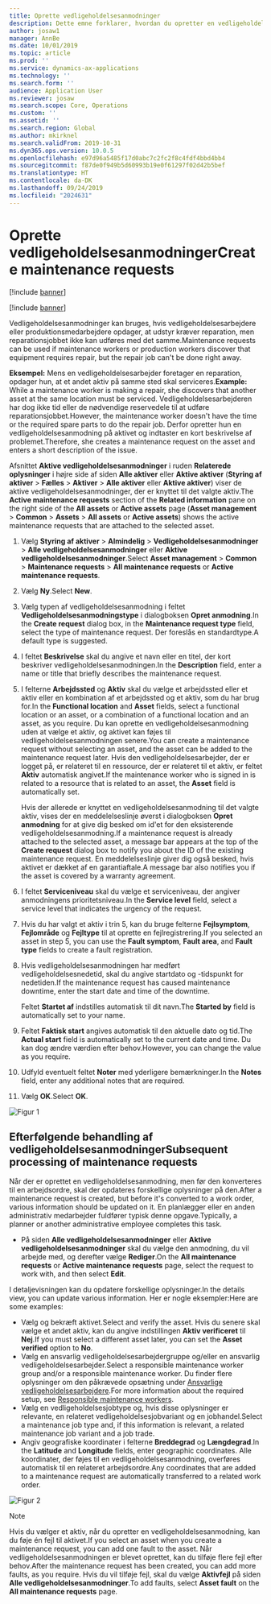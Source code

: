 ```yaml
---
title: Oprette vedligeholdelsesanmodninger
description: Dette emne forklarer, hvordan du opretter en vedligeholdelsesanmodning i Styring af aktiver.
author: josaw1
manager: AnnBe
ms.date: 10/01/2019
ms.topic: article
ms.prod: ''
ms.service: dynamics-ax-applications
ms.technology: ''
ms.search.form: ''
audience: Application User
ms.reviewer: josaw
ms.search.scope: Core, Operations
ms.custom: ''
ms.assetid: ''
ms.search.region: Global
ms.author: mkirknel
ms.search.validFrom: 2019-10-31
ms.dyn365.ops.version: 10.0.5
ms.openlocfilehash: e97d96a5485f17d0abc7c2fc2f8c4fdf4bbd4bb4
ms.sourcegitcommit: f87de0f949b5d60993b19e0f61297f02d42b5bef
ms.translationtype: HT
ms.contentlocale: da-DK
ms.lasthandoff: 09/24/2019
ms.locfileid: "2024631"
---
```

# <a name="create-maintenance-requests"></a><span data-ttu-id="18a69-103">Oprette vedligeholdelsesanmodninger</span><span class="sxs-lookup"><span data-stu-id="18a69-103">Create maintenance requests</span></span>

[!include [banner](../../includes/banner.md)]

[!include [banner](../../includes/preview-banner.md)]

<span data-ttu-id="18a69-104">Vedligeholdelsesanmodninger kan bruges, hvis vedligeholdelsesarbejdere eller produktionsmedarbejdere opdager, at udstyr kræver reparation, men reparationsjobbet ikke kan udføres med det samme.</span><span class="sxs-lookup"><span data-stu-id="18a69-104">Maintenance requests can be used if maintenance workers or production workers discover that equipment requires repair, but the repair job can't be done right away.</span></span>

<span data-ttu-id="18a69-105">**Eksempel:** Mens en vedligeholdelsesarbejder foretager en reparation, opdager hun, at et andet aktiv på samme sted skal serviceres.</span><span class="sxs-lookup"><span data-stu-id="18a69-105">**Example:** While a maintenance worker is making a repair, she discovers that another asset at the same location must be serviced.</span></span> <span data-ttu-id="18a69-106">Vedligeholdelsesarbejderen har dog ikke tid eller de nødvendige reservedele til at udføre reparationsjobbet.</span><span class="sxs-lookup"><span data-stu-id="18a69-106">However, the maintenance worker doesn't have the time or the required spare parts to do the repair job.</span></span> <span data-ttu-id="18a69-107">Derfor opretter hun en vedligeholdelsesanmodning på aktivet og indtaster en kort beskrivelse af problemet.</span><span class="sxs-lookup"><span data-stu-id="18a69-107">Therefore, she creates a maintenance request on the asset and enters a short description of the issue.</span></span>

<span data-ttu-id="18a69-108">Afsnittet **Aktive vedligeholdelsesanmodninger** i ruden **Relaterede oplysninger** i højre side af siden **Alle aktiver** eller **Aktive aktiver** (**Styring af aktiver** \> **Fælles** \> **Aktiver** \> **Alle aktiver** eller **Aktive aktiver**) viser de aktive vedligeholdelsesanmodninger, der er knyttet til det valgte aktiv.</span><span class="sxs-lookup"><span data-stu-id="18a69-108">The **Active maintenance requests** section of the **Related information** pane on the right side of the **All assets** or **Active assets** page (**Asset management** \> **Common** \> **Assets** \> **All assets** or **Active assets**) shows the active maintenance requests that are attached to the selected asset.</span></span>

1. <span data-ttu-id="18a69-109">Vælg **Styring af aktiver** \> **Almindelig** \> **Vedligeholdelsesanmodninger** \> **Alle vedligeholdelsesanmodninger** eller **Aktive vedligeholdelsesanmodninger**.</span><span class="sxs-lookup"><span data-stu-id="18a69-109">Select **Asset management** \> **Common** \> **Maintenance requests** \> **All maintenance requests** or **Active maintenance requests**.</span></span>
2. <span data-ttu-id="18a69-110">Vælg **Ny**.</span><span class="sxs-lookup"><span data-stu-id="18a69-110">Select **New**.</span></span>
3. <span data-ttu-id="18a69-111">Vælg typen af vedligeholdelsesanmodning i feltet **Vedligeholdelsesanmodningstype** i dialogboksen **Opret anmodning**.</span><span class="sxs-lookup"><span data-stu-id="18a69-111">In the **Create request** dialog box, in the **Maintenance request type** field, select the type of maintenance request.</span></span> <span data-ttu-id="18a69-112">Der foreslås en standardtype.</span><span class="sxs-lookup"><span data-stu-id="18a69-112">A default type is suggested.</span></span>
4. <span data-ttu-id="18a69-113">I feltet **Beskrivelse** skal du angive et navn eller en titel, der kort beskriver vedligeholdelsesanmodningen.</span><span class="sxs-lookup"><span data-stu-id="18a69-113">In the **Description** field, enter a name or title that briefly describes the maintenance request.</span></span>
5. <span data-ttu-id="18a69-114">I felterne **Arbejdssted** og **Aktiv** skal du vælge et arbejdssted eller et aktiv eller en kombination af et arbejdssted og et aktiv, som du har brug for.</span><span class="sxs-lookup"><span data-stu-id="18a69-114">In the **Functional location** and **Asset** fields, select a functional location or an asset, or a combination of a functional location and an asset, as you require.</span></span> <span data-ttu-id="18a69-115">Du kan oprette en vedligeholdelsesanmodning uden at vælge et aktiv, og aktivet kan føjes til vedligeholdelsesanmodningen senere.</span><span class="sxs-lookup"><span data-stu-id="18a69-115">You can create a maintenance request without selecting an asset, and the asset can be added to the maintenance request later.</span></span> <span data-ttu-id="18a69-116">Hvis den vedligeholdelsesarbejder, der er logget på, er relateret til en ressource, der er relateret til et aktiv, er feltet **Aktiv** automatisk angivet.</span><span class="sxs-lookup"><span data-stu-id="18a69-116">If the maintenance worker who is signed in is related to a resource that is related to an asset, the **Asset** field is automatically set.</span></span>

    <span data-ttu-id="18a69-117">Hvis der allerede er knyttet en vedligeholdelsesanmodning til det valgte aktiv, vises der en meddelelseslinje øverst i dialogboksen **Opret anmodning** for at give dig besked om id'et for den eksisterende vedligeholdelsesanmodning.</span><span class="sxs-lookup"><span data-stu-id="18a69-117">If a maintenance request is already attached to the selected asset, a message bar appears at the top of the **Create request** dialog box to notify you about the ID of the existing maintenance request.</span></span> <span data-ttu-id="18a69-118">En meddelelseslinje giver dig også besked, hvis aktivet er dækket af en garantiaftale.</span><span class="sxs-lookup"><span data-stu-id="18a69-118">A message bar also notifies you if the asset is covered by a warranty agreement.</span></span>

6. <span data-ttu-id="18a69-119">I feltet **Serviceniveau** skal du vælge et serviceniveau, der angiver anmodningens prioritetsniveau.</span><span class="sxs-lookup"><span data-stu-id="18a69-119">In the **Service level** field, select a service level that indicates the urgency of the request.</span></span>
7. <span data-ttu-id="18a69-120">Hvis du har valgt et aktiv i trin 5, kan du bruge felterne **Fejlsymptom**, **Fejlområde** og **Fejltype** til at oprette en fejlregistrering.</span><span class="sxs-lookup"><span data-stu-id="18a69-120">If you selected an asset in step 5, you can use the **Fault symptom**, **Fault area**, and **Fault type** fields to create a fault registration.</span></span>
8. <span data-ttu-id="18a69-121">Hvis vedligeholdelsesanmodningen har medført vedligeholdelsesnedetid, skal du angive startdato og -tidspunkt for nedetiden.</span><span class="sxs-lookup"><span data-stu-id="18a69-121">If the maintenance request has caused maintenance downtime, enter the start date and time of the downtime.</span></span>

    <span data-ttu-id="18a69-122">Feltet **Startet af** indstilles automatisk til dit navn.</span><span class="sxs-lookup"><span data-stu-id="18a69-122">The **Started by** field is automatically set to your name.</span></span>

10. <span data-ttu-id="18a69-123">Feltet **Faktisk start** angives automatisk til den aktuelle dato og tid.</span><span class="sxs-lookup"><span data-stu-id="18a69-123">The **Actual start** field is automatically set to the current date and time.</span></span> <span data-ttu-id="18a69-124">Du kan dog ændre værdien efter behov.</span><span class="sxs-lookup"><span data-stu-id="18a69-124">However, you can change the value as you require.</span></span>
11. <span data-ttu-id="18a69-125">Udfyld eventuelt feltet **Noter** med yderligere bemærkninger.</span><span class="sxs-lookup"><span data-stu-id="18a69-125">In the **Notes** field, enter any additional notes that are required.</span></span>
12. <span data-ttu-id="18a69-126">Vælg **OK**.</span><span class="sxs-lookup"><span data-stu-id="18a69-126">Select **OK**.</span></span>

![Figur 1](media/03-manage-maintenance-requests.png)

## <a name="subsequent-processing-of-maintenance-requests"></a><span data-ttu-id="18a69-128">Efterfølgende behandling af vedligeholdelsesanmodninger</span><span class="sxs-lookup"><span data-stu-id="18a69-128">Subsequent processing of maintenance requests</span></span>

<span data-ttu-id="18a69-129">Når der er oprettet en vedligeholdelsesanmodning, men før den konverteres til en arbejdsordre, skal der opdateres forskellige oplysninger på den.</span><span class="sxs-lookup"><span data-stu-id="18a69-129">After a maintenance request is created, but before it's converted to a work order, various information should be updated on it.</span></span> <span data-ttu-id="18a69-130">En planlægger eller en anden administrativ medarbejder fuldfører typisk denne opgave.</span><span class="sxs-lookup"><span data-stu-id="18a69-130">Typically, a planner or another administrative employee completes this task.</span></span>

- <span data-ttu-id="18a69-131">På siden **Alle vedligeholdelsesanmodninger** eller **Aktive vedligeholdelsesanmodninger** skal du vælge den anmodning, du vil arbejde med, og derefter vælge **Rediger**.</span><span class="sxs-lookup"><span data-stu-id="18a69-131">On the **All maintenance requests** or **Active maintenance requests** page, select the request to work with, and then select **Edit**.</span></span>

<span data-ttu-id="18a69-132">I detaljevisningen kan du opdatere forskellige oplysninger.</span><span class="sxs-lookup"><span data-stu-id="18a69-132">In the details view, you can update various information.</span></span> <span data-ttu-id="18a69-133">Her er nogle eksempler:</span><span class="sxs-lookup"><span data-stu-id="18a69-133">Here are some examples:</span></span>

- <span data-ttu-id="18a69-134">Vælg og bekræft aktivet.</span><span class="sxs-lookup"><span data-stu-id="18a69-134">Select and verify the asset.</span></span> <span data-ttu-id="18a69-135">Hvis du senere skal vælge et andet aktiv, kan du angive indstillingen **Aktiv verificeret** til **Nej**.</span><span class="sxs-lookup"><span data-stu-id="18a69-135">If you must select a different asset later, you can set the **Asset verified** option to **No**.</span></span>
- <span data-ttu-id="18a69-136">Vælg en ansvarlig vedligeholdelsesarbejdergruppe og/eller en ansvarlig vedligeholdelsesarbejder.</span><span class="sxs-lookup"><span data-stu-id="18a69-136">Select a responsible maintenance worker group and/or a responsible maintenance worker.</span></span> <span data-ttu-id="18a69-137">Du finder flere oplysninger om den påkrævede opsætning under [Ansvarlige vedligeholdelsesarbejdere](../setup-for-maintenance-requests/responsible-workers.md).</span><span class="sxs-lookup"><span data-stu-id="18a69-137">For more information about the required setup, see [Responsible maintenance workers](../setup-for-maintenance-requests/responsible-workers.md).</span></span>
- <span data-ttu-id="18a69-138">Vælg en vedligeholdelsesjobtype og, hvis disse oplysninger er relevante, en relateret vedligeholdelsesjobvariant og en jobhandel.</span><span class="sxs-lookup"><span data-stu-id="18a69-138">Select a maintenance job type and, if this information is relevant, a related maintenance job variant and a job trade.</span></span>
- <span data-ttu-id="18a69-139">Angiv geografiske koordinater i felterne **Breddegrad** og **Længdegrad**.</span><span class="sxs-lookup"><span data-stu-id="18a69-139">In the **Latitude** and **Longitude** fields, enter geographic coordinates.</span></span> <span data-ttu-id="18a69-140">Alle koordinater, der føjes til en vedligeholdelsesanmodning, overføres automatisk til en relateret arbejdsordre.</span><span class="sxs-lookup"><span data-stu-id="18a69-140">Any coordinates that are added to a maintenance request are automatically transferred to a related work order.</span></span> 

![Figur 2](media/04-manage-maintenance-requests.png)

> [!NOTE]
> <span data-ttu-id="18a69-142">Hvis du vælger et aktiv, når du opretter en vedligeholdelsesanmodning, kan du føje én fejl til aktivet.</span><span class="sxs-lookup"><span data-stu-id="18a69-142">If you select an asset when you create a maintenance request, you can add one fault to the asset.</span></span> <span data-ttu-id="18a69-143">Når vedligeholdelsesanmodningen er blevet oprettet, kan du tilføje flere fejl efter behov.</span><span class="sxs-lookup"><span data-stu-id="18a69-143">After the maintenance request has been created, you can add more faults, as you require.</span></span> <span data-ttu-id="18a69-144">Hvis du vil tilføje fejl, skal du vælge **Aktivfejl** på siden **Alle vedligeholdelsesanmodninger**.</span><span class="sxs-lookup"><span data-stu-id="18a69-144">To add faults, select **Asset fault** on the **All maintenance requests** page.</span></span>

